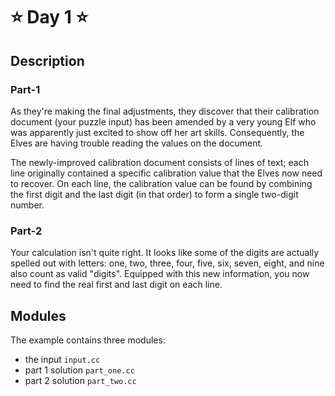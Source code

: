 # ⭐ Day 1 ⭐

## Description

### Part-1

As they're making the final adjustments, they discover that their calibration document (your puzzle input) has been amended by a very young Elf who was apparently just excited to show off her art skills. Consequently, the Elves are having trouble reading the values on the document.

The newly-improved calibration document consists of lines of text; each line originally contained a specific calibration value that the Elves now need to recover. On each line, the calibration value can be found by combining the first digit and the last digit (in that order) to form a single two-digit number.

### Part-2

Your calculation isn't quite right. It looks like some of the digits are actually spelled out with letters: one, two, three, four, five, six, seven, eight, and nine also count as valid "digits".
Equipped with this new information, you now need to find the real first and last digit on each line.

## Modules

The example contains three modules:

- the input `input.cc`
- part 1 solution `part_one.cc`
- part 2 solution `part_two.cc`
